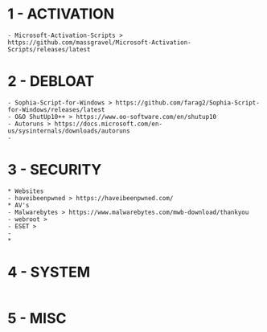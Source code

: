 # 1 - ACTIVATION
```
- Microsoft-Activation-Scripts > https://github.com/massgravel/Microsoft-Activation-Scripts/releases/latest
```

# 2 - DEBLOAT
```
- Sophia-Script-for-Windows > https://github.com/farag2/Sophia-Script-for-Windows/releases/latest
- O&O ShutUp10++ > https://www.oo-software.com/en/shutup10
- Autoruns > https://docs.microsoft.com/en-us/sysinternals/downloads/autoruns
- 
```

# 3 - SECURITY
```
* Websites
- haveibeenpwned > https://haveibeenpwned.com/
* AV's
- Malwarebytes > https://www.malwarebytes.com/mwb-download/thankyou
- webroot > 
- ESET > 
- 
* 
```

# 4 - SYSTEM
```

```

# 5 - MISC
```

```
